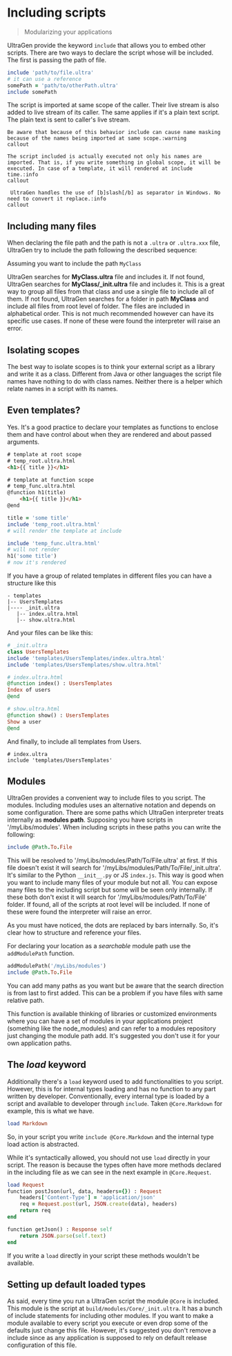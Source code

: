 # Including scripts

> Modularizing your applications

UltraGen provide the keyword `include` that allows you to embed other scripts. There are two ways to declare the script whose will be included. The first is passing the path of file.

```ruby
include 'path/to/file.ultra'
# it can use a reference
somePath = 'path/to/otherPath.ultra'
include somePath
```

The script is imported at same scope of the caller. Their live stream is also added to live stream of its caller. The same applies if it's a plain text script. The plain text is sent to caller's live stream.

```callout
Be aware that because of this behavior include can cause name masking because of the names being imported at same scope.:warning
callout
```

```callout
The script included is actually executed not only his names are imported. That is, if you write something in global scope, it will be executed. In case of a template, it will rendered at include time.:info
callout
```

```callout
 UltraGen handles the use of [b]slash[/b] as separator in Windows. No need to convert it replace.:info
callout
```

## Including many files

When declaring the file path and the path is not a `.ultra` or `.ultra.xxx` file, UltraGen try to include the path following the described sequence:

Assuming you want to include the path `MyClass`

UltraGen searches for **MyClass.ultra** file and includes it. If not found, UltraGen searches for **MyClass/_init.ultra** file and includes it. This is a great way to group all files from that class and use a single file to include all of them. If not found, UltraGen searches for a folder in path **MyClass** and include all files from root level of folder. The files are included in alphabetical order. This is not much recommended however can have its specific use cases. If none of these were found the interpreter will raise an error.

## Isolating scopes

The best way to isolate scopes is to think your external script as a library and write it as a class. Different from Java or other languages the script file names have nothing to do with class names. Neither there is a helper which relate names in a script with its names.

## Even templates?

Yes. It's a good practice to declare your templates as functions to enclose them and have control about when they are rendered and about passed arguments.

```html
# template at root scope
# temp_root.ultra.html
<h1>{{ title }}</h1>
```

```html
# template at function scope
# temp_func.ultra.html
@function h1(title)
    <h1>{{ title }}</h1>
@end
```
```ruby
title = 'some title'
include 'temp_root.ultra.html'
# will render the template at include
```
```ruby
include 'temp_func.ultra.html'
# will not render
h1('some title')
# now it's rendered
```

If you have a group of related templates in different files you can have a structure like this

```
- templates
|-- UsersTemplates
|---- _init.ultra
   |-- index.ultra.html
   |-- show.ultra.html
```

And your files can be like this:

```ruby
# _init.ultra
class UsersTemplates
include 'templates/UsersTemplates/index.ultra.html'
include 'templates/UsersTemplates/show.ultra.html'
```

```ruby
# index.ultra.html
@function index() : UsersTemplates
Index of users
@end
```

```ruby
# show.ultra.html
@function show() : UsersTemplates
Show a user
@end
```

And finally, to include all templates from Users.

```
# index.ultra
include 'templates/UsersTemplates'
```

## Modules

UltraGen provides a convenient way to include files to you script. The modules. Including modules uses an alternative notation and depends on some configuration. There are some paths which UltraGen interpreter treats internally as **modules path**. Supposing you have scripts in '/myLibs/modules'. When including scripts in these paths you can write the following:

```ruby
include @Path.To.File
```

This will be resolved to '/myLibs/modules/Path/To/File.ultra' at first. If this file doesn't exist it will search for '/myLibs/modules/Path/To/File/_init.ultra'. It's similar to the Python `__init__.py` or JS `index.js`. This way is good when you want to include many files of your module but not all. You can expose many files to the including script but some will be seen only internally. If these both don't exist it will search for '/myLibs/modules/Path/To/File' folder. If found, all of the scripts at root level will be included. If none of these were found the interpreter will raise an error.

As you must have noticed, the dots are replaced by bars internally. So, it's clear how to structure and reference your files.

For declaring your location as a *searchable* module path use the `addModulePath` function.

```ruby
addModulePath('/myLibs/modules')
include @Path.To.File
```
 You can add many paths as you want but be aware that the search direction is from last to first added. This can be a problem if you have files with same relative path.

This function is available thinking of libraries or customized environments where you can have a set of modules in your applications project (something like the node_modules) and can refer to a modules repository just changing the module path add. It's suggested you don't use it for your own application paths.

## The *load* keyword

Additionally there's a `load` keyword used to add functionalities to you script. However, this is for internal types loading and has no function to any part written by developer. Conventionally, every internal type is loaded by a script and available to developer through `include`. Taken `@Core.Markdown` for example, this is what we have.

```ruby
load Markdown
```

So, in your script you write `include @Core.Markdown` and the internal type load action is abstracted.

While it's syntactically allowed, you should not use `load` directly in your script. The reason is because the types often have more methods declared in the including file as we can see in the next example in `@Core.Request`.

```ruby
load Request 
function postJson(url, data, headers={}) : Request 
    headers['Content-Type'] = 'application/json'
    req = Request.post(url, JSON.create(data), headers)
    return req
end 

function getJson() : Response self 
    return JSON.parse(self.text) 
end
```

If you write a `load` directly in your script these methods wouldn't be available.

## Setting up default loaded types

As said, every time you run a UltraGen script the module `@Core` is included. This module is the script at `build/modules/Core/_init.ultra`. It has a bunch of include statements for including other modules. If you want to make a module available to every script you execute or even drop some of the defaults just change this file. However, it's suggested you don't remove a include since as any application is supposed to rely on default release configuration of this file.


